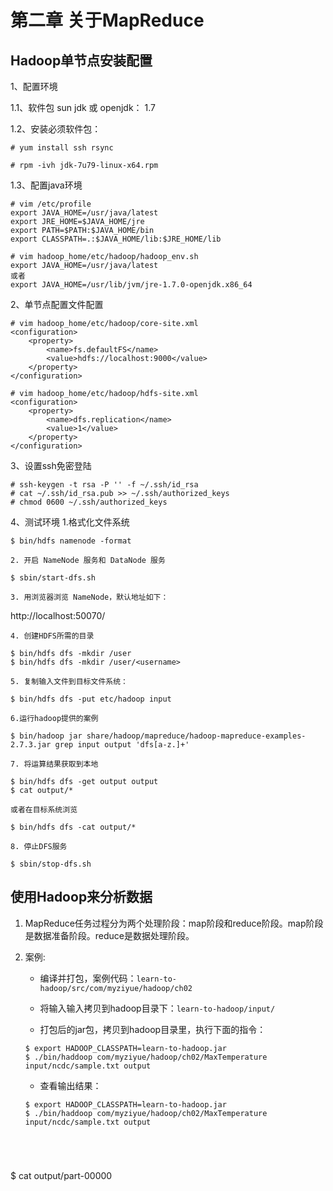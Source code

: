 第二章 关于MapReduce
============

## Hadoop单节点安装配置

1、配置环境

1.1、软件包
sun jdk  或 openjdk： 1.7 

1.2、安装必须软件包：

```
# yum install ssh rsync

# rpm -ivh jdk-7u79-linux-x64.rpm
```

1.3、配置java环境

```
# vim /etc/profile
export JAVA_HOME=/usr/java/latest
export JRE_HOME=$JAVA_HOME/jre
export PATH=$PATH:$JAVA_HOME/bin
export CLASSPATH=.:$JAVA_HOME/lib:$JRE_HOME/lib
```

```
# vim hadoop_home/etc/hadoop/hadoop_env.sh
export JAVA_HOME=/usr/java/latest
或者
export JAVA_HOME=/usr/lib/jvm/jre-1.7.0-openjdk.x86_64
```

2、单节点配置文件配置
```
# vim hadoop_home/etc/hadoop/core-site.xml
<configuration>
    <property>
        <name>fs.defaultFS</name>
        <value>hdfs://localhost:9000</value>
    </property>
</configuration>
```

```
# vim hadoop_home/etc/hadoop/hdfs-site.xml
<configuration>
    <property>
        <name>dfs.replication</name>
        <value>1</value>
    </property>
</configuration>
```

3、设置ssh免密登陆

```
# ssh-keygen -t rsa -P '' -f ~/.ssh/id_rsa
# cat ~/.ssh/id_rsa.pub >> ~/.ssh/authorized_keys
# chmod 0600 ~/.ssh/authorized_keys
```

4、测试环境
    1.格式化文件系统
    
```
$ bin/hdfs namenode -format
```

    2. 开启 NameNode 服务和 DataNode 服务

```
$ sbin/start-dfs.sh
```

    3. 用浏览器浏览 NameNode，默认地址如下：

http://localhost:50070/

    4. 创建HDFS所需的目录

```
$ bin/hdfs dfs -mkdir /user
$ bin/hdfs dfs -mkdir /user/<username>
```

    5. 复制输入文件到目标文件系统：

```
$ bin/hdfs dfs -put etc/hadoop input
```

    6.运行hadoop提供的案例

```
$ bin/hadoop jar share/hadoop/mapreduce/hadoop-mapreduce-examples-2.7.3.jar grep input output 'dfs[a-z.]+'
```

    7. 将运算结果获取到本地
    
```
$ bin/hdfs dfs -get output output
$ cat output/*
```
    或者在目标系统浏览
```
$ bin/hdfs dfs -cat output/*
```

    8. 停止DFS服务

```
$ sbin/stop-dfs.sh
```

## 使用Hadoop来分析数据

1. MapReduce任务过程分为两个处理阶段：map阶段和reduce阶段。map阶段是数据准备阶段。reduce是数据处理阶段。

2. 案例:

    - 编译并打包，案例代码：`learn-to-hadoop/src/com/myziyue/hadoop/ch02`
    
    - 将输入输入拷贝到hadoop目录下：`learn-to-hadoop/input/`
    
    - 打包后的jar包，拷贝到hadoop目录里，执行下面的指令：
    
    ```
    $ export HADOOP_CLASSPATH=learn-to-hadoop.jar
    $ ./bin/haddoop com/myziyue/hadoop/ch02/MaxTemperature input/ncdc/sample.txt output
    ```
    
    - 查看输出结果：
    
    ```
    $ export HADOOP_CLASSPATH=learn-to-hadoop.jar
    $ ./bin/haddoop com/myziyue/hadoop/ch02/MaxTemperature input/ncdc/sample.txt output
```

    
    
```
$ cat output/part-00000
```


